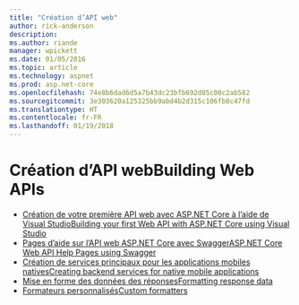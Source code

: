 ```yaml
---
title: "Création d’API web"
author: rick-anderson
description: 
ms.author: riande
manager: wpickett
ms.date: 01/05/2016
ms.topic: article
ms.technology: aspnet
ms.prod: asp.net-core
ms.openlocfilehash: 74e8b6dad6d5a7b43dc23bfb692d85c00c2ab582
ms.sourcegitcommit: 3e303620a125325bb9abd4b2d315c106fb8c47fd
ms.translationtype: HT
ms.contentlocale: fr-FR
ms.lasthandoff: 01/19/2018
---
```

# <a name="building-web-apis"></a><span data-ttu-id="ba465-102">Création d’API web</span><span class="sxs-lookup"><span data-stu-id="ba465-102">Building Web APIs</span></span>

* [<span data-ttu-id="ba465-103">Création de votre première API web avec ASP.NET Core à l’aide de Visual Studio</span><span class="sxs-lookup"><span data-stu-id="ba465-103">Building your first Web API with ASP.NET Core using Visual Studio</span></span>](../../tutorials/first-web-api.md)
* [<span data-ttu-id="ba465-104">Pages d’aide sur l’API web ASP.NET Core avec Swagger</span><span class="sxs-lookup"><span data-stu-id="ba465-104">ASP.NET Core Web API Help Pages using Swagger</span></span>](../../tutorials/web-api-help-pages-using-swagger.md)
* [<span data-ttu-id="ba465-105">Création de services principaux pour les applications mobiles natives</span><span class="sxs-lookup"><span data-stu-id="ba465-105">Creating backend services for native mobile applications</span></span>](../../mobile/native-mobile-backend.md)
* [<span data-ttu-id="ba465-106">Mise en forme des données des réponses</span><span class="sxs-lookup"><span data-stu-id="ba465-106">Formatting response data</span></span>](../models/formatting.md)
* [<span data-ttu-id="ba465-107">Formateurs personnalisés</span><span class="sxs-lookup"><span data-stu-id="ba465-107">Custom formatters</span></span>](../advanced/custom-formatters.md)

